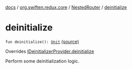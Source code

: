 [docs](../../index.md) / [org.swiften.redux.core](../index.md) / [NestedRouter](index.md) / [deinitialize](./deinitialize.md)

# deinitialize

`fun deinitialize(): `[`Unit`](https://kotlinlang.org/api/latest/jvm/stdlib/kotlin/-unit/index.html) [(source)](https://github.com/protoman92/KotlinRedux/tree/master/common/common-core/src/main/kotlin/org/swiften/redux/core/NestedRouter.kt#L84)

Overrides [IDeinitializerProvider.deinitialize](../-i-deinitializer-provider/deinitialize.md)

Perform some deinitialization logic.

